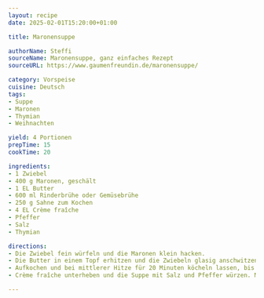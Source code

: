 ```yaml
---
layout: recipe
date: 2025-02-01T15:20:00+01:00

title: Maronensuppe

authorName: Steffi
sourceName: Maronensuppe, ganz einfaches Rezept
sourceURL: https://www.gaumenfreundin.de/maronensuppe/

category: Vorspeise
cuisine: Deutsch
tags:
- Suppe
- Maronen
- Thymian
- Weihnachten

yield: 4 Portionen
prepTime: 15
cookTime: 20

ingredients:
- 1 Zwiebel
- 400 g Maronen, geschält
- 1 EL Butter
- 600 ml Rinderbrühe oder Gemüsebrühe
- 250 g Sahne zum Kochen
- 4 EL Crème fraîche
- Pfeffer
- Salz
- Thymian

directions:
- Die Zwiebel fein würfeln und die Maronen klein hacken.
- Die Butter in einem Topf erhitzen und die Zwiebeln glasig anschwitzen. Die Maronen zugeben und alles mit Rinderbrühe und Sahne ablöschen.
- Aufkochen und bei mittlerer Hitze für 20 Minuten köcheln lassen, bis die Maronen weich sind. Anschließend mit einem Pürierstab fein pürieren.
- Crème fraîche unterheben und die Suppe mit Salz und Pfeffer würzen. Mit frischem Thymian garnieren.

---
```

